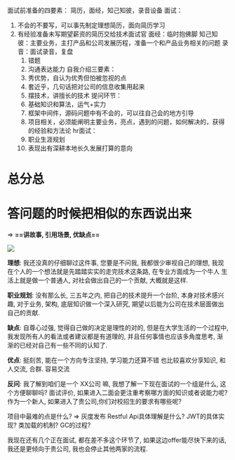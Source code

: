 面试前准备的四要素：
简历，面经，知己知彼，录音设备
面试：

1. 不会的不要写，可以事先制定理想简历，面向简历学习
2. 有经验准备未写期望薪资的简历交给技术面试官
   面经：临时抱佛脚
   知己知彼：主要业务，主打产品和公司发展历程，准备一个和产品业务相关的问题
   录音：面试录音，复盘
   1. 错题
   2. 沟通表达能力
      自我介绍三要素：
   3. 秀优势，自认为优秀但怕被忽视的点
   4. 套近乎，几句话把对公司的信息收集用起来
   3. 摆技术，讲擅长的技术
      提问环节：
   6. 基础知识和算法，运气+实力
   7. 框架中间件，源码问题中有不会的，可以往自己会的地方引导
   3. 项目相关，必须能阐明主要业务，亮点，遇到的问题，如何解决的，获得的经验和方法论
      hr面试：
   9. 职业生涯规划
   2. 表现出有深耕本地长久发展打算的意向

# 总分总

# 答问题的时候把相似的东西说出来 

=> **==讲故事, 引用场景, 优缺点==**



![](https://s2.loli.net/2022/03/30/dHl4IQJMN1orXSP.png)



**理想**: 
我还没真的仔细聊过这件事, 您要是不问我, 我都很少审视自己的理想, 我现在个人的一个想法就是先踏踏实实的走完技术这条路, 在专业方面成为一个牛人
生活上就是做一个普通人, 对社会做出自己的一个贡献, 大概就是这样. 

**职业规划**: 
没有那么长, 三五年之内, 把自己的技术提升一个台阶, 本身对技术感兴趣, 对于业务, 架构, 底层知识做一个深入研究, 期望以后能为公司在技术层面做出自己的贡献. 

**缺点**: 
自尊心过强, 觉得自己做的决定是理性的对的, 但是在大学生活的一个过程中, 我发现所有人的看法或者建议都是有道理的, 并且任何事情也应该多角度思考, 渐渐的已经对自己有一些不同的认知了.

**优点**: 
挺刻苦, 能在一个方向专注坚持, 学习能力还算不错
也比较喜欢分享知识, 和人交流, 合群.
容易交流 

**反问**: 
我了解到咱们是一个 XX公司 嘛, 我想了解一下现在面试的一个组是什么, 这个方便聊聊吗?
面试评价, 如果进入二面会更注重考察哪方面的知识或者说能力呢?
作为一个新人, 如果进入了贵公司,你们对校招生的要求有哪些呢?



项目中最难的点是什么? => 灰度发布
Restful Api具体理解是什么?
JWT的具体实现?
类加载的机制? GC的过程?



我现在还有几个正在面试, 都在差不多这个环节了, 如果这边offer能尽快下来的话, 我还是更倾向于贵公司, 我也会停止其他两家的流程.

